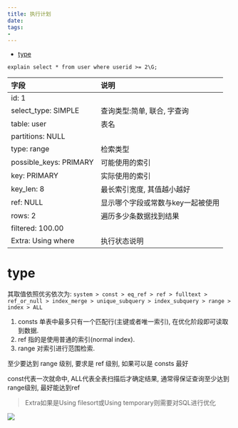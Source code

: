 ```yaml
---
title: 执行计划
date:
tags:
-
---
```


<!-- TOC -->

- [type](#type)

<!-- /TOC -->

`explain select * from user where userid >= 2\G;`

| 字段                   | 说明                              |
| :--------------------- | :-------------------------------- |
| id: 1                  |                                   |
| select_type: SIMPLE    | 查询类型:简单, 联合, 字查询       |
| table: user            | 表名                              |
| partitions: NULL       |                                   |
| type: range            | 检索类型                          |
| possible_keys: PRIMARY | 可能使用的索引                    |
| key: PRIMARY           | 实际使用的索引                    |
| key_len: 8             | 最长索引宽度, 其值越小越好        |
| ref: NULL              | 显示哪个字段或常数与key一起被使用 |
| rows: 2                | 遍历多少条数据找到结果            |
| filtered: 100.00       |                                   |
| Extra: Using where     | 执行状态说明                      |

# type

其取值依照优劣依次为:
`system > const > eq_ref > ref > fulltext > ref_or_null > index_merge > unique_subquery > index_subquery > range > index > ALL`

1. consts 单表中最多只有一个匹配行(主键或者唯一索引), 在优化阶段即可读取到数据.
2. ref 指的是使用普通的索引(normal index).
3. range 对索引进行范围检索.

至少要达到 range 级别, 要求是 ref 级别, 如果可以是 consts 最好

const代表一次就命中, ALL代表全表扫描后才确定结果, 通常得保证查询至少达到range级别, 最好能达到ref


> Extra如果是Using filesort或Using temporary则需要对SQL进行优化

[![](https://static.segmentfault.com/v-5b1df2a7/global/img/creativecommons-cc.svg)](https://creativecommons.org/licenses/by-nc-nd/4.0/)

